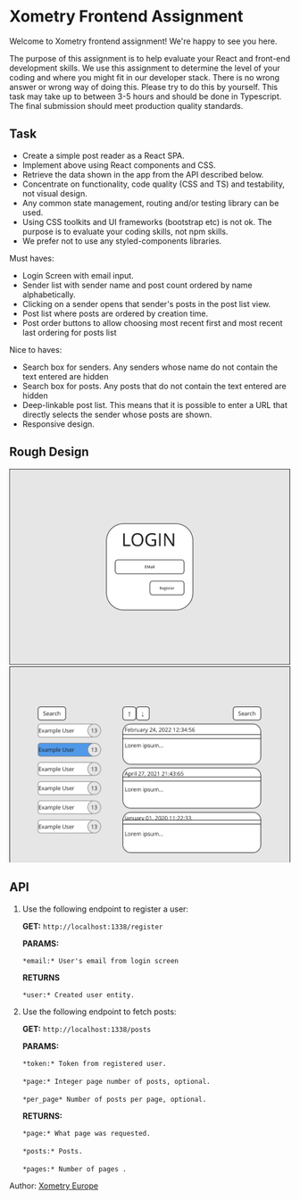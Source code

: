 # Xometry Frontend Assignment

Welcome to Xometry frontend assignment! We're happy to see you here.

The purpose of this assignment is to help evaluate your React and front-end development skills. We use this assignment
to determine the level of your coding and where you might fit in our developer stack. There is no wrong answer or wrong
way of doing this. Please try to do this by yourself. This task may take up to between 3-5 hours and should be done in
Typescript. The final submission should meet production quality standards.

## Task

- Create a simple post reader as a React SPA.
- Implement above using React components and CSS.
- Retrieve the data shown in the app from the API described below.
- Concentrate on functionality, code quality (CSS and TS) and testability, not visual design.
- Any common state management, routing and/or testing library can be used.
- Using CSS toolkits and UI frameworks (bootstrap etc) is not ok. The purpose is to evaluate your coding skills, not npm skills.
- We prefer not to use any styled-components libraries.

Must haves:
- Login Screen with email input.
- Sender list with sender name and post count ordered by name alphabetically.
- Clicking on a sender opens that sender's posts in the post list view.
- Post list where posts are ordered by creation time.
- Post order buttons to allow choosing most recent first and most recent last ordering for posts list

Nice to haves:
- Search box for senders. Any senders whose name do not contain the text entered are hidden
- Search box for posts. Any posts that do not contain the text entered are hidden
- Deep-linkable post list. This means that it is possible to enter a URL that directly selects the sender whose posts are shown.
- Responsive design.

## Rough Design
![Register Screen](./assets/register.png)
![Posts Screen](./assets/posts.png)

## API

1. Use the following endpoint to register a user:

   **GET:** `http://localhost:1338/register`

   **PARAMS:**
   
    ```
    *email:* User's email from login screen
    ```

   **RETURNS**

    ```
    *user:* Created user entity.
    ```

2. Use the following endpoint to fetch posts:

   **GET:** `http://localhost:1338/posts`

   **PARAMS:**

    ```
    *token:* Token from registered user.
 
    *page:* Integer page number of posts, optional.
   
    *per_page* Number of posts per page, optional.
    ```

   **RETURNS:**

    ```
    *page:* What page was requested.
 
    *posts:* Posts.
   
    *pages:* Number of pages .
    ```

Author: [Xometry Europe](https://xometry.eu)